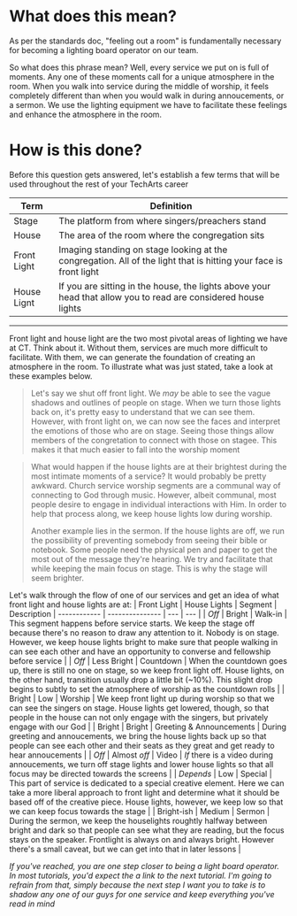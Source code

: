 <!-- TITLE: 101 - Feeling out a room -->
<!-- SUBTITLE: Here is step 1 on the journey through lights -->

# What does this mean?
As per the standards doc, "feeling out a room" is fundamentally necessary for becoming a lighting board operator on our team. 

So what does this phrase mean? Well, every service we put on is full of moments. Any one of these moments call for a unique atmosphere in the room. When you walk into service during the middle of worship, it feels completely different than when you would walk in during annoucements, or a sermon. We use the lighting equipment we have to facilitate these feelings and enhance the atmosphere in the room.

# How is this done?
Before this question gets answered, let's establish a few terms that will be used throughout the rest of your TechArts career

| Term | Definition |
| --- | --- |
| Stage | The platform from where singers/preachers stand |
| House | The area of the room where the congregation sits |
| Front Light | Imaging standing on stage looking at the congregation. All of the light that is hitting your face is front light |
| House Lignt | If you are sitting in the house, the lights above your head that allow you to read are considered house lights |

-----

Front light and house light are the two most pivotal areas of lighting we have at CT. Think about it. Without them, services are much more difficult to facilitate. With them, we can generate the foundation of creating an atmosphere in the room. To illustrate what was just stated, take a look at these examples below.
> Let's say we shut off front light. We _may_ be able to see the vague shadows and outlines of people on stage. When we turn those lights back on, it's pretty easy to understand that we can see them. However, with front light on, we can now see the faces and interpret the emotions of those who are on stage. Seeing those things allow members of the congretation to connect with those on stagee. This makes it that much easier to fall into the worship moment

> What would happen if the house lights are at their brightest during the most intimate moments of a service? It would probably be pretty awkward. Church service worship segments are a communal way of connecting to God through music. However, albeit communal, most people desire to engage in individual interactions with Him. In order to help that process along, we keep house lights low during worship.
> 
> Another example lies in the sermon. If the house lights are off, we run the possibility of preventing somebody from seeing their bible or notebook. Some people need the physical pen and paper to get the most out of the message they're hearing. We try and facilitate that while keeping the main focus on stage. This is why the stage will seem brighter.

Let's walk through the flow of one of our services and get an idea of what front light and house lights are at:
| Front Light | House Lights | Segment | Description
| ------------ | --------------- | --- | --- |
| _Off_ | Bright | Walk-in | This segment happens before service starts. We keep the stage off because there's no reason to draw any attention to it. Nobody is on stage. However, we keep house lights bright to make sure that people walking in can see each other and have an opportunity to converse and fellowship before service |
| _Off_ | Less Bright | Countdown | When the countdown goes up, there is still no one on stage, so we keep front light off. House lights, on the other hand, transition usually drop a little bit (~10%). This slight drop begins to subtly to set the atmosphere of worship as the countdown rolls |
| Bright | Low | Worship | We keep front light up during worship so that we can see the singers on stage. House lights get lowered, though, so that people in the house can not only engage with the singers, but privately engage with our God |
| Bright | Bright | Greeting & Announcements | During greeting and annoucements, we bring the house lights back up so that people can see each other and their seats as they great and get ready to hear annoucements |
| _Off_ | Almost _off_ | Video | _If_ there is a video during annoucements, we turn off stage lights and lower house lights so that all focus may be directed towards the screens |
| _Depends_ | Low | Special | This part of service is dedicated to a special creative element. Here we can take a more liberal approach to front light and determine what it should be based off of the creative piece. House lights, however, we keep low so that we can keep focus towards the stage |
| Bright-ish | Medium | Sermon | During the sermon, we keep the houselights roughtly halfway between bright and dark so that people can see what they are reading, but the focus stays on the speaker. Frontlight is always on and always bright. However there's a small caveat, but we can get into that in later lessons |


_If you've reached, you are one step closer to being a light board operator. In most tutorials, you'd expect the a link to the next tutorial. I'm going to refrain from that, simply because the next step I want you to take is to shadow any one of our guys for one service and keep everything you've read in mind_